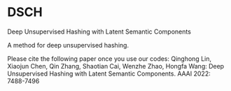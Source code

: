 # DSCH
Deep Unsupervised Hashing with Latent Semantic Components

A method for deep unsupervised hashing.


Please cite the following paper once you use our codes:
Qinghong Lin, Xiaojun Chen, Qin Zhang, Shaotian Cai, Wenzhe Zhao, Hongfa Wang: Deep Unsupervised Hashing with Latent Semantic Components. AAAI 2022: 7488-7496
